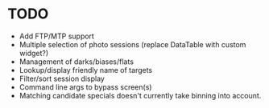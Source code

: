 TODO
====
- Add FTP/MTP support
- Multiple selection of photo sessions (replace DataTable with custom widget?)
- Management of darks/biases/flats
- Lookup/display friendly name of targets
- Filter/sort session display
- Command line args to bypass screen(s)
- Matching candidate specials doesn't currently take binning into account.